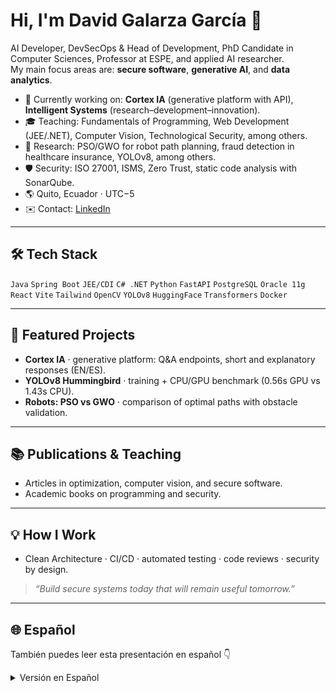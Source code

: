 # Hi, I'm David Galarza García 👋

AI Developer, DevSecOps & Head of Development, PhD Candidate in Computer Sciences, Professor at ESPE, and applied AI researcher.  
My main focus areas are: **secure software**, **generative AI**, and **data analytics**.

- 🔭 Currently working on: **Cortex IA** (generative platform with API), **Intelligent Systems** (research–development–innovation).
- 🎓 Teaching: Fundamentals of Programming, Web Development (JEE/.NET), Computer Vision, Technological Security, among others.
- 🧪 Research: PSO/GWO for robot path planning, fraud detection in healthcare insurance, YOLOv8, among others.
- 🛡️ Security: ISO 27001, ISMS, Zero Trust, static code analysis with SonarQube.
- 🌎 Quito, Ecuador · UTC−5  
- ✉️ Contact: [LinkedIn](https://www.linkedin.com/in/david-galarza-garcia/)

---

## 🛠️ Tech Stack
`Java` `Spring Boot` `JEE/CDI` `C# .NET` `Python` `FastAPI` `PostgreSQL` `Oracle 11g`  
`React` `Vite` `Tailwind` `OpenCV` `YOLOv8` `HuggingFace` `Transformers` `Docker`

---

## 🚀 Featured Projects
- **Cortex IA** · generative platform: Q&A endpoints, short and explanatory responses (EN/ES).  
- **YOLOv8 Hummingbird** · training + CPU/GPU benchmark (0.56s GPU vs 1.43s CPU).  
- **Robots: PSO vs GWO** · comparison of optimal paths with obstacle validation.  

---

## 📚 Publications & Teaching
- Articles in optimization, computer vision, and secure software.  
- Academic books on programming and security.  

---

## 💡 How I Work
- Clean Architecture · CI/CD · automated testing · code reviews · security by design.  

> _“Build secure systems today that will remain useful tomorrow.”_

---

## 🌐 Español
También puedes leer esta presentación en español 👇

<details>
  <summary>Versión en Español</summary>

# Hola, soy David Galarza García 👋

Desarrollador en IA, DevSecOps y Jefe de Desarrollo, candidato a PhD en Ciencias Computacionales, profesor en ESPE e investigador en IA aplicada.  
Mis ejes principales son: **software seguro**, **IA generativa** y **analítica de datos**.

- 🔭 Actualmente: **Cortex IA** (plataforma generativa con API), **Sistemas Inteligentes** (investigación–desarrollo–innovación).
- 🎓 Docencia: Fund. de Programación, Desarrollo Web (JEE/.NET), Visión por Computador, Seguridad Tecnológica, entre otros.
- 🧪 Investigación: PSO/GWO para rutas de robots, detección de fraude en seguros, YOLOv8, entre otros.
- 🛡️ Seguridad: ISO 27001, SGSI, Zero Trust, revisión estática con SonarQube.
- 🌎 Quito, Ecuador · UTC−5  
- ✉️ Contacto: [LinkedIn](https://www.linkedin.com/in/david-galarza-garcia/)

---
</details>

